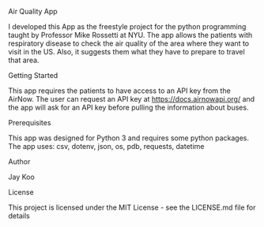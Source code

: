 Air Quality App

I developed this App as the freestyle project for the python programming taught by Professor Mike Rossetti at NYU. 
The app allows the patients with respiratory disease to check the air quality of the area where they want to visit in the US. Also, it suggests them what they have to prepare to travel that area. 


Getting Started

This app requires the patients to have access to an API key from the AirNow. The user can request an API key at https://docs.airnowapi.org/ and the app will ask for an API key before pulling the information about buses.

Prerequisites

This app was designed for Python 3 and requires some python packages. The app uses: csv, dotenv, json, os, pdb, requests, datetime


Author

Jay Koo

License

This project is licensed under the MIT License - see the LICENSE.md file for details

